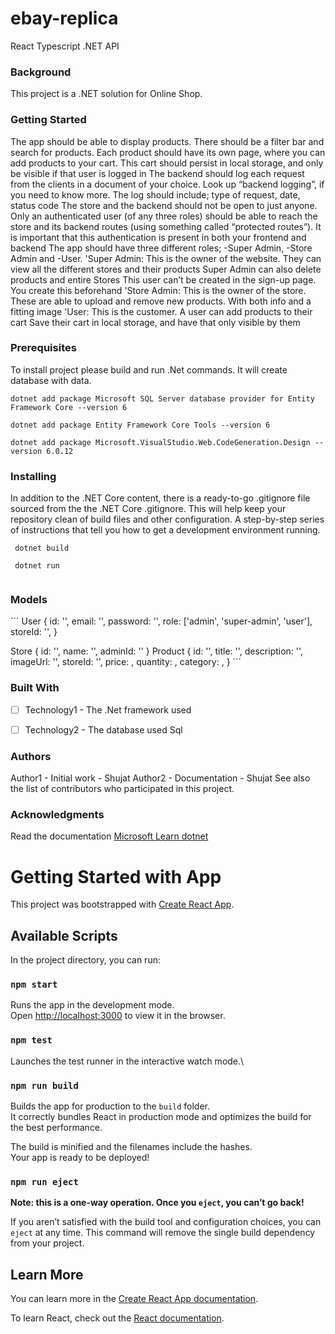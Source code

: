 # ebay-replica
React Typescript .NET API

### Background

This project is a .NET solution for Online Shop.

### Getting Started
The app should be able to display products. There should be a filter bar and search for products. Each product should have its own page, where you can add products to your cart. This cart should persist in local storage, and only be visible if that user is logged in
The backend should log each request from the clients in a document of your choice. Look up “backend logging”, if you need to know more. The log should include; type of request, date, status code
The store and the backend should not be open to just anyone. Only an authenticated user (of any three roles) should be able to reach the store and its backend routes (using something called “protected routes”). It is important that this authentication is present in both your frontend and backend
The app should have three different roles; 
-Super Admin, 
-Store Admin and 
-User. 
'Super Admin: 
This is the owner of the website. 
They can view all the different stores and their products
Super Admin can also delete products and entire Stores
This user can’t be created in the sign-up page. You create this beforehand
'Store Admin:
This is the owner of the store. 
These are able to upload and remove new products. With both info and a fitting image
'User: 
This is the customer. 
A user can add products to their cart
Save their cart in local storage, and have that only visible by them


### Prerequisites
To install project please build and run .Net commands. It will create database with data.

`dotnet add package Microsoft SQL Server database provider for Entity Framework Core --version 6`

`dotnet add package Entity Framework Core Tools --version 6`

`dotnet add package Microsoft.VisualStudio.Web.CodeGeneration.Design --version 6.0.12`

### Installing
In addition to the .NET Core content, there is a ready-to-go .gitignore file
sourced from the the .NET Core .gitignore. This
will help keep your repository clean of build files and other configuration.
A step-by-step series of instructions that tell you how to get a development environment running.

```
 dotnet build

 dotnet run
 
```
### Models
´´´
User
{
  id: '',
  email: '',
  password: '',
  role: ['admin', 'super-admin', 'user'],
  storeId: '',
}

Store
{
  id: '',
  name: '',
  adminId: ''
}
Product
{
  id: '',
  title: '',
  description: '',
  imageUrl: '',
  storeId: '',
  price: ,
  quantity: ,
 category: ,
}
´´´

### Built With
- [ ] Technology1 - The .Net framework used
- [ ] Technology2 - The database used Sql


### Authors
Author1 - Initial work - Shujat
Author2 - Documentation - Shujat
See also the list of contributors who participated in this project.

### Acknowledgments
Read the documentation [Microsoft Learn dotnet ](https://learn.microsoft.com/en-us/dotnet/)

# Getting Started with  App 

This project was bootstrapped with [Create React App](https://github.com/facebook/create-react-app).

## Available Scripts

In the project directory, you can run:

### `npm start`

Runs the app in the development mode.\
Open [http://localhost:3000](http://localhost:3000) to view it in the browser.


### `npm test`

Launches the test runner in the interactive watch mode.\

### `npm run build`

Builds the app for production to the `build` folder.\
It correctly bundles React in production mode and optimizes the build for the best performance.

The build is minified and the filenames include the hashes.\
Your app is ready to be deployed!


### `npm run eject`

**Note: this is a one-way operation. Once you `eject`, you can’t go back!**

If you aren’t satisfied with the build tool and configuration choices, you can `eject` at any time. This command will remove the single build dependency from your project.


## Learn More

You can learn more in the [Create React App documentation](https://facebook.github.io/create-react-app/docs/getting-started).

To learn React, check out the [React documentation](https://reactjs.org/).

